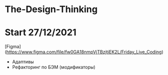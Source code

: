 # The-Design-Thinking

# Start 27/12/2021

[Figma] (https://www.figma.com/file/fw0GA18nmpVjTBzjtiEK2L/Friday_Live_Coding)


- Адаптивы
- Рефакторинг по БЭМ (модификаторы)
